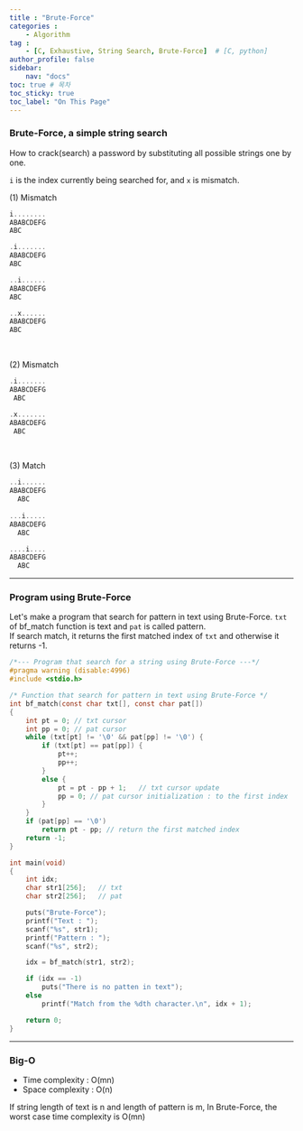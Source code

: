 ```yaml
---
title : "Brute-Force"
categories : 
    - Algorithm
tag :
    - [C, Exhaustive, String Search, Brute-Force]  # [C, python]
author_profile: false
sidebar:
    nav: "docs"
toc: true # 목차
toc_sticky: true
toc_label: "On This Page"
---
```


### Brute-Force, a simple string search

How to crack(search) a password by substituting all possible strings one by one.

`i` is the index currently being searched for, and `x` is mismatch.

(1) Mismatch
```c
i........
ABABCDEFG
ABC

.i.......
ABABCDEFG
ABC

..i......
ABABCDEFG
ABC

..x......
ABABCDEFG
ABC
```

<br/>

(2) Mismatch
```c
.i.......
ABABCDEFG
 ABC

.x.......
ABABCDEFG
 ABC
```

<br/>

(3) Match
```c
..i......
ABABCDEFG
  ABC
  
...i.....
ABABCDEFG
  ABC

....i....
ABABCDEFG
  ABC
```

---

### Program using Brute-Force

Let's make a program that search for pattern in text using Brute-Force.
`txt` of bf_match function is text and `pat` is called pattern.  
If search match, it returns the first matched index of `txt` and otherwise it returns -1.

```c
/*--- Program that search for a string using Brute-Force ---*/
#pragma warning (disable:4996)
#include <stdio.h>

/* Function that search for pattern in text using Brute-Force */
int bf_match(const char txt[], const char pat[])
{
	int pt = 0; // txt cursor 
	int pp = 0; // pat cursor 
	while (txt[pt] != '\0' && pat[pp] != '\0') {
		if (txt[pt] == pat[pp]) { 
			pt++;
			pp++;
		}
		else {
			pt = pt - pp + 1;   // txt cursor update 
			pp = 0; // pat cursor initialization : to the first index 
		}
	}
	if (pat[pp] == '\0')
		return pt - pp; // return the first matched index
	return -1;
}

int main(void)
{
	int idx;
	char str1[256];   // txt 
	char str2[256];   // pat 

	puts("Brute-Force");
	printf("Text : ");
	scanf("%s", str1);
	printf("Pattern : ");
	scanf("%s", str2);

	idx = bf_match(str1, str2);	

	if (idx == -1)
		puts("There is no patten in text");
	else
		printf("Match from the %dth character.\n", idx + 1);

	return 0;
}

```

----

### Big-O
* Time complexity : O(mn)
* Space complexity : O(n)

If string length of text is n and length of pattern is m, In Brute-Force, the worst case time complexity is O(mn)